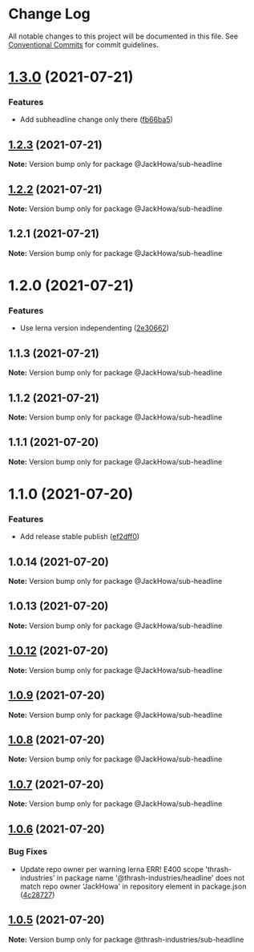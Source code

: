 # Change Log

All notable changes to this project will be documented in this file.
See [Conventional Commits](https://conventionalcommits.org) for commit guidelines.

# [1.3.0](https://github.com/JackHowa/lerna-monorepo-components/compare/@JackHowa/sub-headline@1.2.3...@JackHowa/sub-headline@1.3.0) (2021-07-21)


### Features

* Add subheadline change only there ([fb66ba5](https://github.com/JackHowa/lerna-monorepo-components/commit/fb66ba58f8cd50b20038a57c04780c703a558574))





## [1.2.3](https://github.com/JackHowa/lerna-monorepo-components/compare/@JackHowa/sub-headline@1.2.2...@JackHowa/sub-headline@1.2.3) (2021-07-21)

**Note:** Version bump only for package @JackHowa/sub-headline





## [1.2.2](https://github.com/JackHowa/lerna-monorepo-components/compare/@JackHowa/sub-headline@1.2.1...@JackHowa/sub-headline@1.2.2) (2021-07-21)

**Note:** Version bump only for package @JackHowa/sub-headline





## 1.2.1 (2021-07-21)

**Note:** Version bump only for package @JackHowa/sub-headline





# 1.2.0 (2021-07-21)


### Features

* Use lerna version independenting ([2e30662](https://github.com/JackHowa/lerna-monorepo-components/commit/2e30662a8eb5d4f88b7fb63fb069a1c8bff666a8))





## 1.1.3 (2021-07-21)

**Note:** Version bump only for package @JackHowa/sub-headline





## 1.1.2 (2021-07-21)

**Note:** Version bump only for package @JackHowa/sub-headline





## 1.1.1 (2021-07-20)

**Note:** Version bump only for package @JackHowa/sub-headline





# 1.1.0 (2021-07-20)


### Features

* Add release stable publish ([ef2dff0](https://github.com/JackHowa/lerna-monorepo-components/commit/ef2dff009a3cdec3abdaad7d180a92842fb76217))





## 1.0.14 (2021-07-20)

**Note:** Version bump only for package @JackHowa/sub-headline





## 1.0.13 (2021-07-20)

**Note:** Version bump only for package @JackHowa/sub-headline





## [1.0.12](https://github.com/JackHowa/lerna-monorepo-components/compare/v1.0.9...v1.0.12) (2021-07-20)

**Note:** Version bump only for package @JackHowa/sub-headline





## [1.0.9](https://github.com/JackHowa/lerna-monorepo-components/compare/v1.0.7...v1.0.9) (2021-07-20)

**Note:** Version bump only for package @JackHowa/sub-headline





## [1.0.8](https://github.com/JackHowa/lerna-monorepo-components/compare/v1.0.7...v1.0.8) (2021-07-20)

**Note:** Version bump only for package @JackHowa/sub-headline





## [1.0.7](https://github.com/JackHowa/lerna-monorepo-components/compare/v1.0.6...v1.0.7) (2021-07-20)

**Note:** Version bump only for package @JackHowa/sub-headline





## [1.0.6](https://github.com/JackHowa/lerna-monorepo-components/compare/v1.0.5...v1.0.6) (2021-07-20)


### Bug Fixes

* Update repo owner per warning lerna ERR! E400 scope 'thrash-industries' in package name '@thrash-industries/headline' does not match repo owner 'JackHowa' in repository element in package.json ([4c28727](https://github.com/JackHowa/lerna-monorepo-components/commit/4c28727331da5b1da91b0ddf6a64ef5ad887c911))





## [1.0.5](https://github.com/JackHowa/lerna-monorepo-components/compare/v1.0.4...v1.0.5) (2021-07-20)

**Note:** Version bump only for package @thrash-industries/sub-headline
